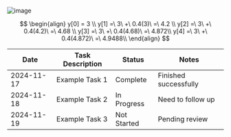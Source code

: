 
![image](https://github.com/user-attachments/assets/9fee5aa9-5709-4583-aa1c-0c61cf49df7a)


$$ 
\begin{align}
y[0] = 3 \\ 
y[1] =\ 3\ +\ 0.4(3)\ =\ 4.2 \\
y[2] =\ 3\ +\ 0.4(4.2)\ =\ 4.68 \\
y[3] =\ 3\ +\ 0.4(4.68)\ =\ 4.872\\
y[4] =\ 3\ +\ 0.4(4.872)\ =\ 4.9488\\
\end{align}
$$


| Date       | Task Description       | Status   | Notes                |
|------------|------------------------|----------|----------------------|
| 2024-11-17 | Example Task 1         | Complete | Finished successfully|
| 2024-11-18 | Example Task 2         | In Progress | Need to follow up    |
| 2024-11-19 | Example Task 3         | Not Started | Pending review       |
